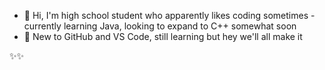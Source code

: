 - 👋 Hi, I'm high school student who apparently likes coding sometimes - currently learning Java, looking to expand to C++ somewhat soon
- 🐀 New to GitHub and VS Code, still learning but hey we'll all make it

✨✨
